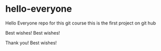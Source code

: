 # hello-everyone
Hello Everyone repo for this git course
this is the first project on git hub

Best wishes!
Best wishes!



Thank you!
Best wishes!

